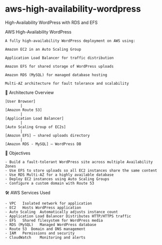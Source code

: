 # aws-high-availability-wordpress
High-Availability WordPress with RDS and EFS


AWS High-Availability WordPress

    A fully high-availability WordPress deployment on AWS using:
    
    Amazon EC2 in an Auto Scaling Group
    
    Application Load Balancer for traffic distribution
    
    Amazon EFS for shared storage of WordPress uploads
    
    Amazon RDS (MySQL) for managed database hosting
    
    Multi-AZ architecture for fault tolerance and scalability
    

📌 Architecture Overview

    [User Browser]
           |
    [Amazon Route 53]
           |
    [Application Load Balancer]
           |
    [Auto Scaling Group of EC2s]
           |
    [Amazon EFS] — shared uploads directory
           |
    [Amazon RDS - MySQL] — WordPress DB
    
🎯 Objectives

    - Build a fault-tolerant WordPress site across multiple Availability Zones
    - Use EFS to store uploads so all EC2 instances share the same content
    - Use RDS Multi-AZ for a highly available database
    - Deploy EC2 instances using Auto Scaling Groups
    - Configure a custom domain with Route 53

🛠 AWS Services Used

    - VPC	Isolated network for application
    - EC2	Hosts WordPress application
    - Auto Scaling	Automatically adjusts instance count
    - Application Load Balancer	Distributes HTTP/HTTPS traffic
    - EFS	Shared filesystem for WordPress media
    - RDS (MySQL)	Managed WordPress database
    - Route 53	Domain and DNS management
    - IAM	Permissions and security
    - CloudWatch	Monitoring and alerts
